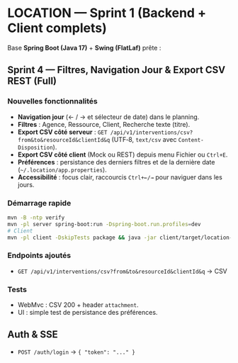 # LOCATION — Sprint 1 (Backend + Client complets)

Base **Spring Boot (Java 17)** + **Swing (FlatLaf)** prête :

## Sprint 4 — Filtres, Navigation Jour & Export CSV REST (Full)

### Nouvelles fonctionnalités
- **Navigation jour** (← / → et sélecteur de date) dans le planning.
- **Filtres** : Agence, Ressource, Client, Recherche texte (titre).
- **Export CSV côté serveur** : `GET /api/v1/interventions/csv?from&to&resourceId&clientId&q` (UTF‑8, `text/csv` avec `Content-Disposition`).
- **Export CSV côté client** (Mock ou REST) depuis menu Fichier ou `Ctrl+E`.
- **Préférences** : persistance des derniers filtres et de la dernière date (`~/.location/app.properties`).
- **Accessibilité** : focus clair, raccourcis `Ctrl+←/→` pour naviguer dans les jours.

### Démarrage rapide
```bash
mvn -B -ntp verify
mvn -pl server spring-boot:run -Dspring-boot.run.profiles=dev
# Client
mvn -pl client -DskipTests package && java -jar client/target/location-client.jar --datasource=mock
```

### Endpoints ajoutés
- `GET /api/v1/interventions/csv?from&to&resourceId&clientId&q` → CSV

### Tests
- WebMvc : CSV 200 + header `attachment`.
- UI : simple test de persistance des préférences.

## Auth & SSE
- `POST /auth/login` → `{ "token": "..." }`
